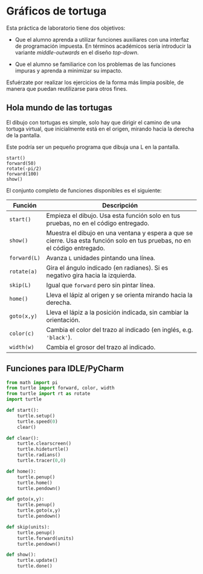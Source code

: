 # Gráficos de tortuga

Esta práctica de laboratorio tiene dos objetivos:

* Que el alumno aprenda a utilizar funciones auxiliares con una interfaz de programación impuesta.  En términos académicos sería introducir la variante *middle-outwards* en el diseño *top-down*.

* Que el alumno se familiarice con los problemas de las funciones impuras y aprenda a minimizar su impacto.

Esfuérzate por realizar los ejercicios de la forma más limpia posible, de manera que puedan reutilizarse para otros fines.

## Hola mundo de las tortugas

El dibujo con tortugas es simple, solo hay que dirigir el camino de una tortuga virtual, que inicialmente está en el origen, mirando hacia la derecha de la pantalla.

Este podría ser un pequeño programa que dibuja una L en la pantalla.

```
start()
forward(50)
rotate(-pi/2)
forward(100)
show()
```

El conjunto completo de funciones disponibles es el siguiente:

**Función** | **Descripción**
--- | ---
`start()`   | Empieza el dibujo. Usa esta función solo en tus pruebas, no en el código entregado.
`show()`    | Muestra el dibujo en una ventana y espera a que se cierre. Usa esta función solo en tus pruebas, no en el código entregado.
`forward(L)` | Avanza `L` unidades pintando una línea.
`rotate(a)` | Gira el ángulo indicado (en radianes). Si es negativo gira hacia la izquierda.
`skip(L)`   | Igual que `forward` pero sin pintar línea.
`home()`    | Lleva el lápiz al origen y se orienta mirando hacia la derecha.
`goto(x,y)` | Lleva el lápiz a la posición indicada, sin cambiar la orientación.
`color(c)`  | Cambia el color del trazo al indicado (en inglés, e.g. `'black'`).
`width(w)`  | Cambia el grosor del trazo al indicado.



## Funciones para IDLE/PyCharm

``` python
from math import pi
from turtle import forward, color, width
from turtle import rt as rotate
import turtle

def start():
    turtle.setup()
    turtle.speed(0)
    clear()

def clear():
    turtle.clearscreen()
    turtle.hideturtle()
    turtle.radians()
    turtle.tracer(0,0)

def home():
    turtle.penup()
    turtle.home()
    turtle.pendown()

def goto(x,y):
    turtle.penup()
    turtle.goto(x,y)
    turtle.pendown()

def skip(units):
    turtle.penup()
    turtle.forward(units)
    turtle.pendown()

def show():
    turtle.update()
    turtle.done()
```